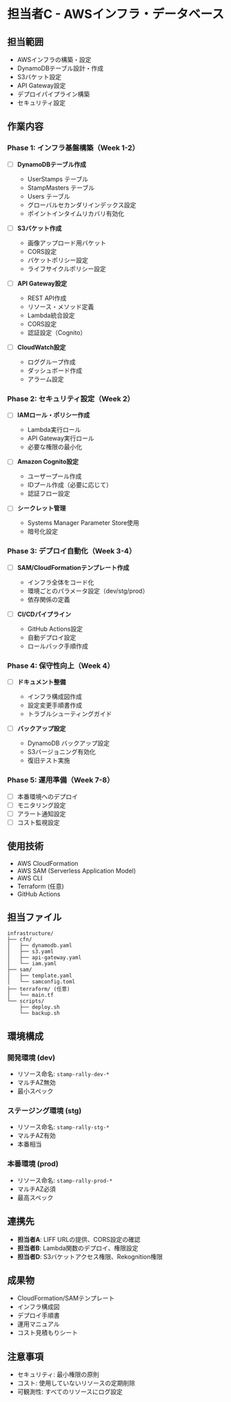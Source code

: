 # 担当者C - AWSインフラ・データベース

## 担当範囲
- AWSインフラの構築・設定
- DynamoDBテーブル設計・作成
- S3バケット設定
- API Gateway設定
- デプロイパイプライン構築
- セキュリティ設定

## 作業内容

### Phase 1: インフラ基盤構築（Week 1-2）
- [ ] **DynamoDBテーブル作成**
  - UserStamps テーブル
  - StampMasters テーブル
  - Users テーブル
  - グローバルセカンダリインデックス設定
  - ポイントインタイムリカバリ有効化

- [ ] **S3バケット作成**
  - 画像アップロード用バケット
  - CORS設定
  - バケットポリシー設定
  - ライフサイクルポリシー設定

- [ ] **API Gateway設定**
  - REST API作成
  - リソース・メソッド定義
  - Lambda統合設定
  - CORS設定
  - 認証設定（Cognito）

- [ ] **CloudWatch設定**
  - ロググループ作成
  - ダッシュボード作成
  - アラーム設定

### Phase 2: セキュリティ設定（Week 2）
- [ ] **IAMロール・ポリシー作成**
  - Lambda実行ロール
  - API Gateway実行ロール
  - 必要な権限の最小化

- [ ] **Amazon Cognito設定**
  - ユーザープール作成
  - IDプール作成（必要に応じて）
  - 認証フロー設定

- [ ] **シークレット管理**
  - Systems Manager Parameter Store使用
  - 暗号化設定

### Phase 3: デプロイ自動化（Week 3-4）
- [ ] **SAM/CloudFormationテンプレート作成**
  - インフラ全体をコード化
  - 環境ごとのパラメータ設定（dev/stg/prod）
  - 依存関係の定義

- [ ] **CI/CDパイプライン**
  - GitHub Actions設定
  - 自動デプロイ設定
  - ロールバック手順作成

### Phase 4: 保守性向上（Week 4）
- [ ] **ドキュメント整備**
  - インフラ構成図作成
  - 設定変更手順書作成
  - トラブルシューティングガイド

- [ ] **バックアップ設定**
  - DynamoDB バックアップ設定
  - S3バージョニング有効化
  - 復旧テスト実施

### Phase 5: 運用準備（Week 7-8）
- [ ] 本番環境へのデプロイ
- [ ] モニタリング設定
- [ ] アラート通知設定
- [ ] コスト監視設定

## 使用技術
- AWS CloudFormation
- AWS SAM (Serverless Application Model)
- AWS CLI
- Terraform (任意)
- GitHub Actions

## 担当ファイル
```
infrastructure/
├── cfn/
│   ├── dynamodb.yaml
│   ├── s3.yaml
│   ├── api-gateway.yaml
│   └── iam.yaml
├── sam/
│   ├── template.yaml
│   └── samconfig.toml
├── terraform/ (任意)
│   └── main.tf
└── scripts/
    ├── deploy.sh
    └── backup.sh
```

## 環境構成

### 開発環境 (dev)
- リソース命名: `stamp-rally-dev-*`
- マルチAZ無効
- 最小スペック

### ステージング環境 (stg)
- リソース命名: `stamp-rally-stg-*`
- マルチAZ有効
- 本番相当

### 本番環境 (prod)
- リソース命名: `stamp-rally-prod-*`
- マルチAZ必須
- 最高スペック

## 連携先
- **担当者A**: LIFF URLの提供、CORS設定の確認
- **担当者B**: Lambda関数のデプロイ、権限設定
- **担当者D**: S3バケットアクセス権限、Rekognition権限

## 成果物
- CloudFormation/SAMテンプレート
- インフラ構成図
- デプロイ手順書
- 運用マニュアル
- コスト見積もりシート

## 注意事項
- セキュリティ: 最小権限の原則
- コスト: 使用していないリソースの定期削除
- 可観測性: すべてのリソースにログ設定


